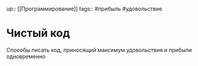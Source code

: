 up:: [[Программирование]]
tags:: #прибыль #удовольствие

# Чистый код

Способы писать код, приносящий максимум удовольствия и прибыли одновременно